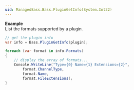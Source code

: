 ```yaml
---
uid: ManagedBass.Bass.PluginGetInfo(System.Int32)
---
```


**Example**  
List the formats supported by a plugin.

```csharp
// get the plugin info
var info = Bass.PluginGetInfo(plugin);

foreach (var format in info.Formats) 
{
    // display the array of formats...
    Console.WriteLine("Type={0} Name={1} Extensions={2}",
        format.ChannelType,
        format.Name,
        format.FileExtensions);
}
```